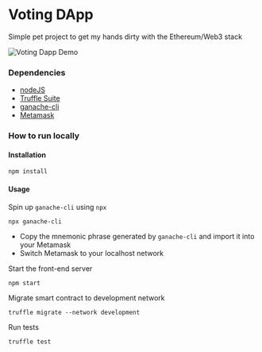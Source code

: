 # Voting DApp

Simple pet project to get my hands dirty with the Ethereum/Web3 stack

![Voting Dapp Demo](./voting_dapp_demo.gif)

### Dependencies
- [nodeJS](https://nodejs.org/en/)
- [Truffle Suite](https://www.trufflesuite.com/docs/truffle/getting-started/installation)
- [ganache-cli](https://www.npmjs.com/package/ganache-cli)
- [Metamask](https://metamask.io/)

### How to run locally
#### Installation
```
npm install
```

#### Usage
Spin up `ganache-cli` using `npx`
```
npx ganache-cli
```
- Copy the mnemonic phrase generated by `ganache-cli` and import it into your Metamask
- Switch Metamask to your localhost network

Start the front-end server
```
npm start
```

Migrate smart contract to development network
```
truffle migrate --network development
```

Run tests
```
truffle test
```
